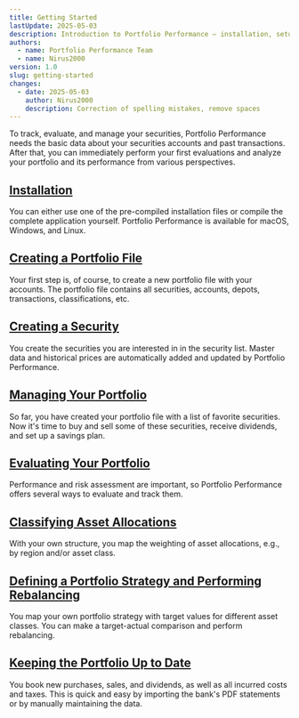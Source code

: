 ```yaml
---
title: Getting Started
lastUpdate: 2025-05-03
description: Introduction to Portfolio Performance – installation, setup, management, and first analyses.
authors:
  - name: Portfolio Performance Team
  - name: Nirus2000
version: 1.0
slug: getting-started
changes:
  - date: 2025-05-03
    author: Nirus2000
    description: Correction of spelling mistakes, remove spaces
---
```


To track, evaluate, and manage your securities, Portfolio Performance needs the basic data about your securities accounts and past transactions. After that, you can immediately perform your first evaluations and analyze your portfolio and its performance from various perspectives.

## [Installation](installation.md)
You can either use one of the pre-compiled installation files or compile the complete application yourself. Portfolio Performance is available for macOS, Windows, and Linux.

## [Creating a Portfolio File](create-portfolio.md)
Your first step is, of course, to create a new portfolio file with your accounts. The portfolio file contains all securities, accounts, depots, transactions, classifications, etc.

## [Creating a Security](adding-securities.md)
You create the securities you are interested in in the security list. Master data and historical prices are automatically added and updated by Portfolio Performance.

## [Managing Your Portfolio](manage-portfolio/index.md)
So far, you have created your portfolio file with a list of favorite securities. Now it's time to buy and sell some of these securities, receive dividends, and set up a savings plan.

## [Evaluating Your Portfolio](measure-performance.md)
Performance and risk assessment are important, so Portfolio Performance offers several ways to evaluate and track them.

## [Classifying Asset Allocations](classify-assets.md)
With your own structure, you map the weighting of asset allocations, e.g., by region and/or asset class.

## [Defining a Portfolio Strategy and Performing Rebalancing](rebalancing.md)
You map your own portfolio strategy with target values for different asset classes.
You can make a target-actual comparison and perform rebalancing.

## [Keeping the Portfolio Up to Date](updating-portfolio.md)
You book new purchases, sales, and dividends, as well as all incurred costs and taxes. This is quick and easy by importing the bank's PDF statements or by manually maintaining the data.